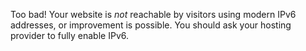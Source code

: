 Too bad! Your website is *not* reachable by visitors using modern IPv6 addresses, or improvement is possible. You should ask your hosting provider to fully enable IPv6.

